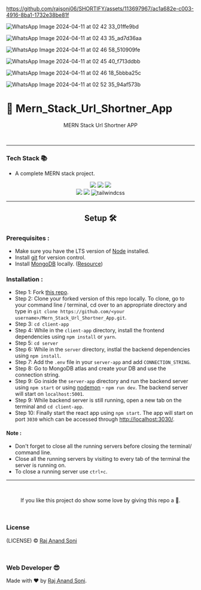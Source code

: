 https://github.com/rajsoni06/SHORTIFY/assets/113697967/ac1a682e-c003-4916-8ba1-1732e38be81f

![WhatsApp Image 2024-04-11 at 02 42 33_01ffe9bd](https://github.com/rajsoni06/SHORTIFY/assets/113697967/2af0e739-c8a7-4e01-8be6-02fa92634d9c)

![WhatsApp Image 2024-04-11 at 02 43 35_ad7d36aa](https://github.com/rajsoni06/SHORTIFY/assets/113697967/90fde5a9-443e-438f-ba28-a35cc37ba435)

![WhatsApp Image 2024-04-11 at 02 46 58_510909fe](https://github.com/rajsoni06/SHORTIFY/assets/113697967/3d039b73-b49a-45fb-9807-c79e6e991db2)

![WhatsApp Image 2024-04-11 at 02 45 40_f713ddbb](https://github.com/rajsoni06/SHORTIFY/assets/113697967/bdb136ea-d5d2-4367-8ed2-88cdb5e48c43)

![WhatsApp Image 2024-04-11 at 02 46 18_5bbba25c](https://github.com/rajsoni06/SHORTIFY/assets/113697967/85868b07-e826-4257-9d92-69033e88d2b4)

![WhatsApp Image 2024-04-11 at 02 52 35_94af573b](https://github.com/rajsoni06/SHORTIFY/assets/113697967/093e9a67-3d80-4f75-a610-ff3b5d56e9c3)


# 🔗 Mern_Stack_Url_Shortner_App

  <p align="center">MERN Stack Url Shortner APP</p>  
  <br>
    
---
  
### Tech Stack 📚

- A complete MERN stack project.

<p align="center">
     <img atl="MongoDB" src="https://img.shields.io/badge/-Mongodb-green?logo=mongodb&style=for-the-badge&logoColor=white">
     <img atl="ExpressJS" src="https://img.shields.io/badge/express.js-%23404d59.svg?style=for-the-badge&logo=express&logoColor=%2361DAFB">
     <img atl="React" src="https://img.shields.io/badge/-react-black?logo=react&style=for-the-badge">
     <br />
     <img atl="NodeJS" src="https://img.shields.io/badge/node.js-%2343853D.svg?style=for-the-badge&logo=node-dot-js&logoColor=white">
     <img atl="Mongoose" src="https://img.shields.io/badge/-Mongoose-brown?logo=mongoose&style=for-the-badge&logoColor=white">
     <img alt="tailwindcss" src="https://img.shields.io/badge/-tailwind-yellow?logo=tailwindcss&style=for-the-badge">
    
</p>
  
---  

<h2 align="center">Setup 🛠</h2>  
  
### Prerequisites :  
  
- Make sure you have the LTS version of [Node](https://nodejs.org/) installed.
- Install [git](https://git-scm.com/downloads) for version control.
- Install [MongoDB](https://www.mongodb.com/try/download/community) locally. ([Resource](https://www.mongodb.com/docs/manual/administration/install-community/))

### Installation :

- Step 1: Fork [this repo](https://github.com/rajsoni06/SHORTIFY/tree/master).
- Step 2: Clone your forked version of this repo locally. To clone, go to your command line / terminal, cd over to an appropriate directory and type in `git clone https://github.com/<your username>/Mern_Stack_Url_Shortner_App.git`.
- Step 3: `cd client-app`
- Step 4: While in the `client-app` directory, install the frontend dependencies using `npm install` or `yarn`.
- Step 5: `cd server`
- Step 6: While in the `server` directory, instlal the backend dependencies using `npm install`.
- Step 7: Add the `.env` file in your `server-app` and add `CONNECTION_STRING`.
- Step 8: Go to MongoDB atlas and create your DB and use the connection string.
- Step 9: Go inside the `server-app` directory and run the backend server using `npm start` or using [nodemon](https://www.npmjs.com/package/nodemon) - `npm run dev`. The backend server will start on `localhost:5001`.
- Step 9: While backend server is still running, open a new tab on the terminal and `cd client-app`.
- Step 10: Finally start the react app using `npm start`. The app will start on port `3030` which can be accessed through <http://localhost:3030/>.

#### Note :

- Don't forget to close all the running servers before closing the terminal/ command line.
- Close all the running servers by visiting to every tab of the terminal the server is running on.
- To close a running server use `ctrl+c`.

---

<br> 

<p align='center'>If you like this project do show some love by giving this repo a 🌟.</p>
  
<br>

### License

(LICENSE) © [Raj Anand Soni](https://github.com/rajsoni06)

<br>

### Web Developer 😎

Made with ❤ by [Raj Anand Soni](https://github.com/rajsoni06).
